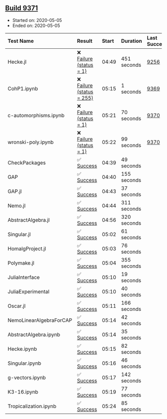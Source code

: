 ## [Build 9371](https://oscarci.mathematik.uni-kl.de/job/oscar/9371/)

* Started on: 2020-05-05
* Ended on: 2020-05-05

| Test Name    | Result | Start | Duration | Last Success | First Failure |
|:-------------|:-------|:------|:---------|:-------------|:--------------|
| Hecke.jl | ❌ [Failure (status = 1)](https://oscarci.mathematik.uni-kl.de/job/oscar/9371/artifact/logs/build-9371/Hecke.jl.log) | 04:49 | 451 seconds | [9256](https://oscarci.mathematik.uni-kl.de/job/oscar/9256/) | [9257](https://oscarci.mathematik.uni-kl.de/job/oscar/9257/) |
| CohP1.ipynb | ❌ [Failure (status = 255)](https://oscarci.mathematik.uni-kl.de/job/oscar/9371/artifact/logs/build-9371/CohP1.ipynb.log) | 05:15 | 1 seconds | [9369](https://oscarci.mathematik.uni-kl.de/job/oscar/9369/) | [9370](https://oscarci.mathematik.uni-kl.de/job/oscar/9370/) |
| c-automorphisms.ipynb | ❌ [Failure (status = 1)](https://oscarci.mathematik.uni-kl.de/job/oscar/9371/artifact/logs/build-9371/c-automorphisms.ipynb.log) | 05:21 | 70 seconds | [9370](https://oscarci.mathematik.uni-kl.de/job/oscar/9370/) | [9371](https://oscarci.mathematik.uni-kl.de/job/oscar/9371/) |
| wronski-poly.ipynb | ❌ [Failure (status = 1)](https://oscarci.mathematik.uni-kl.de/job/oscar/9371/artifact/logs/build-9371/wronski-poly.ipynb.log) | 05:22 | 99 seconds | [9370](https://oscarci.mathematik.uni-kl.de/job/oscar/9370/) | [9371](https://oscarci.mathematik.uni-kl.de/job/oscar/9371/) |
| CheckPackages | ✅ [Success](https://oscarci.mathematik.uni-kl.de/job/oscar/9371/artifact/logs/build-9371/CheckPackages.log) | 04:39 | 49 seconds |  |  |
| GAP | ✅ [Success](https://oscarci.mathematik.uni-kl.de/job/oscar/9371/artifact/logs/build-9371/GAP.log) | 04:40 | 155 seconds |  |  |
| GAP.jl | ✅ [Success](https://oscarci.mathematik.uni-kl.de/job/oscar/9371/artifact/logs/build-9371/GAP.jl.log) | 04:43 | 37 seconds |  |  |
| Nemo.jl | ✅ [Success](https://oscarci.mathematik.uni-kl.de/job/oscar/9371/artifact/logs/build-9371/Nemo.jl.log) | 04:44 | 311 seconds |  |  |
| AbstractAlgebra.jl | ✅ [Success](https://oscarci.mathematik.uni-kl.de/job/oscar/9371/artifact/logs/build-9371/AbstractAlgebra.jl.log) | 04:56 | 320 seconds |  |  |
| Singular.jl | ✅ [Success](https://oscarci.mathematik.uni-kl.de/job/oscar/9371/artifact/logs/build-9371/Singular.jl.log) | 05:02 | 61 seconds |  |  |
| HomalgProject.jl | ✅ [Success](https://oscarci.mathematik.uni-kl.de/job/oscar/9371/artifact/logs/build-9371/HomalgProject.jl.log) | 05:03 | 76 seconds |  |  |
| Polymake.jl | ✅ [Success](https://oscarci.mathematik.uni-kl.de/job/oscar/9371/artifact/logs/build-9371/Polymake.jl.log) | 05:04 | 355 seconds |  |  |
| JuliaInterface | ✅ [Success](https://oscarci.mathematik.uni-kl.de/job/oscar/9371/artifact/logs/build-9371/JuliaInterface.log) | 05:10 | 19 seconds |  |  |
| JuliaExperimental | ✅ [Success](https://oscarci.mathematik.uni-kl.de/job/oscar/9371/artifact/logs/build-9371/JuliaExperimental.log) | 05:10 | 40 seconds |  |  |
| Oscar.jl | ✅ [Success](https://oscarci.mathematik.uni-kl.de/job/oscar/9371/artifact/logs/build-9371/Oscar.jl.log) | 05:11 | 166 seconds |  |  |
| NemoLinearAlgebraForCAP | ✅ [Success](https://oscarci.mathematik.uni-kl.de/job/oscar/9371/artifact/logs/build-9371/NemoLinearAlgebraForCAP.log) | 05:14 | 42 seconds |  |  |
| AbstractAlgebra.ipynb | ✅ [Success](https://oscarci.mathematik.uni-kl.de/job/oscar/9371/artifact/logs/build-9371/AbstractAlgebra.ipynb.log) | 05:14 | 35 seconds |  |  |
| Hecke.ipynb | ✅ [Success](https://oscarci.mathematik.uni-kl.de/job/oscar/9371/artifact/logs/build-9371/Hecke.ipynb.log) | 05:15 | 82 seconds |  |  |
| Singular.ipynb | ✅ [Success](https://oscarci.mathematik.uni-kl.de/job/oscar/9371/artifact/logs/build-9371/Singular.ipynb.log) | 05:16 | 46 seconds |  |  |
| g-vectors.ipynb | ✅ [Success](https://oscarci.mathematik.uni-kl.de/job/oscar/9371/artifact/logs/build-9371/g-vectors.ipynb.log) | 05:17 | 142 seconds |  |  |
| K3-16.ipynb | ✅ [Success](https://oscarci.mathematik.uni-kl.de/job/oscar/9371/artifact/logs/build-9371/K3-16.ipynb.log) | 05:19 | 77 seconds |  |  |
| Tropicalization.ipynb | ✅ [Success](https://oscarci.mathematik.uni-kl.de/job/oscar/9371/artifact/logs/build-9371/Tropicalization.ipynb.log) | 05:24 | 85 seconds |  |  |
